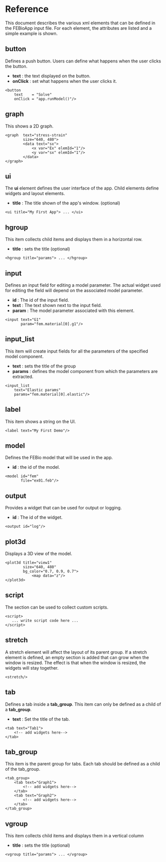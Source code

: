# Reference

This document describes the various xml elements that can be defined in the FEBioApp input file. For each element, the attributes are listed and a simple example is shown.

## button
Defines a push button. Users can define what happens when the user clicks the button.

* **text** : the text displayed on the button.
* **onClick** : set what happens when the user clicks it. 

```text
<button 
    text    = "Solve"
    onClick = "app.runModel()"/>
```

## graph
This shows a 2D graph. 

```text
<graph	text="stress-strain"
        size="640, 480">
        <data text="sx">
            <x var="Ex" elemId="1"/>
            <y var="sx" elemId="1"/>
        </data>
</graph>
```

## ui
The **ui** element defines the user interface of the app. Child elements define widgets and layout elements.

* **title** : The title shown of the app's window. (optional)

```text
<ui title="My First App"> ... </ui>
```

## hgroup
This item collects child items and displays them in a horizontal row.

* **title** : sets the title (optional)

```text
<hgroup title="params"> ... </hgroup>
```

## input
Defines an input field for editing a model parameter. The actual widget used for editing the field will depend on the associated model parameter. 

* **id**    : The id of the input field. 
* **text**  : The text shown next to the input field. 
* **param** : The model parameter associated with this element.

```text
<input text="G1"
       param="fem.material[0].g1"/>
```

## input_list
This item will create input fields for all the parameters of the specified model component.

* **text** : sets the title of the group
* **params** : defines the model component from which the parameters are extracted. 

```text
<input_list 
    text="Elastic params"
    params="fem.material[0].elastic"/>
```

## label
This item shows a string on the UI. 

```text
<label text="My First Demo"/>
```

## model
Defines the FEBio model that will be used in the app.

* **id** : the id of the model. 

```text
<model id="fem"
       file="ex01.feb"/>
```

## output
Provides a widget that can be used for output or logging. 

* **id** : The id of the widget. 

```text
<output id="log"/>
```

## plot3d
Displays a 3D view of the model.

```text
<plot3d	title="view1"
        size="640, 480"
        bg_color="0.7, 0.9, 0.7">
            <map data="z"/>
</plot3d>
```

## script
The section can be used to collect custom scripts. 

```text
<script>
   ... write script code here ...
</script>
```

## stretch
A stretch element will affect the layout of its parent group. If a stretch element is defined, an empty section is added that can grow when the window is resized. The effect is that when the window is resized, the widgets will stay together.

```text
<stretch/>
```

## tab
Defines a tab inside a **tab_group**. This item can only be defined as a child of a **tab_group**.

* **text** : Set the title of the tab. 

```text
<tab text="Tab1">
    <!-- add widgets here-->
</tab>
```

## tab_group
This item is the parent group for tabs. Each tab should be defined as a child of the tab_group. 

```text
<tab_group>
    <tab text="Graph1">
        <!-- add widgets here-->
    </tab>
    <tab text="Graph2">
        <!-- add widgets here-->
    </tab>
</tab_group>
```

## vgroup
This item collects child items and displays them in a vertical column

* **title** : sets the title (optional)

```text
<vgroup title="params"> ... </vgroup>
```
